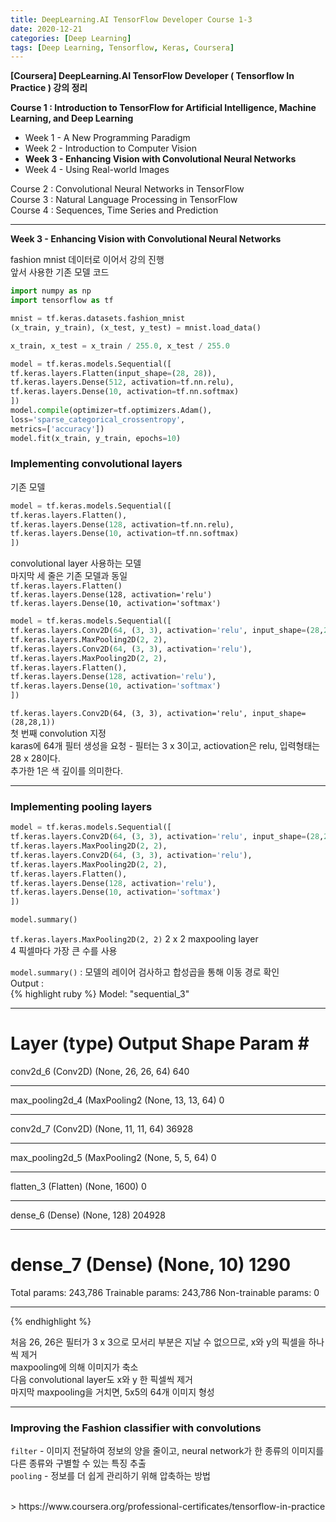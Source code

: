 ```yaml
---
title: DeepLearning.AI TensorFlow Developer Course 1-3
date: 2020-12-21
categories: [Deep Learning]
tags: [Deep Learning, Tensorflow, Keras, Coursera]
---
```


**[Coursera] DeepLearning.AI TensorFlow Developer ( Tensorflow In Practice ) 강의 정리**  

**Course 1 : Introduction to TensorFlow for Artificial Intelligence, Machine Learning, and Deep Learning**
- Week 1 - A New Programming Paradigm
- Week 2 - Introduction to Computer Vision
- **Week 3 - Enhancing Vision with Convolutional Neural Networks**
- Week 4 - Using Real-world Images

Course 2 : Convolutional Neural Networks in TensorFlow  
Course 3 : Natural Language Processing in TensorFlow  
Course 4 : Sequences, Time Series and Prediction

---  

**Week 3 - Enhancing Vision with Convolutional Neural Networks**

fashion mnist 데이터로 이어서 강의 진행  
앞서 사용한 기존 모델 코드
```python
import numpy as np
import tensorflow as tf

mnist = tf.keras.datasets.fashion_mnist
(x_train, y_train), (x_test, y_test) = mnist.load_data()

x_train, x_test = x_train / 255.0, x_test / 255.0

model = tf.keras.models.Sequential([
tf.keras.layers.Flatten(input_shape=(28, 28)),
tf.keras.layers.Dense(512, activation=tf.nn.relu),
tf.keras.layers.Dense(10, activation=tf.nn.softmax)
])
model.compile(optimizer=tf.optimizers.Adam(),
loss='sparse_categorical_crossentropy',
metrics=['accuracy'])
model.fit(x_train, y_train, epochs=10)
```

### Implementing convolutional layers
기존 모델
```python
model = tf.keras.models.Sequential([
tf.keras.layers.Flatten(),
tf.keras.layers.Dense(128, activation=tf.nn.relu),
tf.keras.layers.Dense(10, activation=tf.nn.softmax)
])
```

convolutional layer 사용하는 모델  
마지막 세 줄은 기존 모델과 동일  
`tf.keras.layers.Flatten()`  
`tf.keras.layers.Dense(128, activation='relu')`  
`tf.keras.layers.Dense(10, activation='softmax')`

```python
model = tf.keras.models.Sequential([
tf.keras.layers.Conv2D(64, (3, 3), activation='relu', input_shape=(28,28,1)),
tf.keras.layers.MaxPooling2D(2, 2),
tf.keras.layers.Conv2D(64, (3, 3), activation='relu'),
tf.keras.layers.MaxPooling2D(2, 2),
tf.keras.layers.Flatten(),
tf.keras.layers.Dense(128, activation='relu'),
tf.keras.layers.Dense(10, activation='softmax')
])
```
`tf.keras.layers.Conv2D(64, (3, 3), activation='relu', input_shape=(28,28,1))`  
첫 번째 convolution 지정  
karas에 64개 필터 생성을 요청 - 필터는 3 x 3이고, actiovation은 relu, 입력형태는 28 x 28이다.  
추가한 1은 색 깊이를 의미한다.

---
### Implementing pooling layers
```python
model = tf.keras.models.Sequential([
tf.keras.layers.Conv2D(64, (3, 3), activation='relu', input_shape=(28,28,1)),
tf.keras.layers.MaxPooling2D(2, 2),
tf.keras.layers.Conv2D(64, (3, 3), activation='relu'),
tf.keras.layers.MaxPooling2D(2, 2),
tf.keras.layers.Flatten(),
tf.keras.layers.Dense(128, activation='relu'),
tf.keras.layers.Dense(10, activation='softmax')
])

model.summary()
```
`tf.keras.layers.MaxPooling2D(2, 2)` 2 x 2 maxpooling layer  
4 픽셀마다 가장 큰 수를 사용

`model.summary()` : 모델의 레이어 검사하고 합성곱을 통해 이동 경로 확인  
Output :  
{% highlight ruby %}
Model: "sequential_3"
_________________________________________________________________ 
Layer (type)                    Output Shape          Param # 
================================================================= 
conv2d_6 (Conv2D)               (None, 26, 26, 64)    640 
_________________________________________________________________ 
max_pooling2d_4 (MaxPooling2 	(None, 13, 13, 64)    0 
_________________________________________________________________ 
conv2d_7 (Conv2D)               (None, 11, 11, 64)    36928 
_________________________________________________________________ 
max_pooling2d_5 (MaxPooling2 	(None, 5, 5, 64)      0 
_________________________________________________________________ 
flatten_3 (Flatten)             (None, 1600)          0 
_________________________________________________________________ 
dense_6 (Dense)                 (None, 128)           204928 
_________________________________________________________________ 
dense_7 (Dense)                 (None, 10)            1290 
================================================================= 
Total params: 243,786 
Trainable params: 243,786 
Non-trainable params: 0 
_________________________________________________________________
{% endhighlight %}

처음 26, 26은 필터가 3 x 3으로 모서리 부분은 지날 수 없으므로, x와 y의 픽셀을 하나씩 제거  
maxpooling에 의해 이미지가 축소  
다음 convolutional layer도 x와 y 한 픽셀씩 제거  
마지막 maxpooling을 거치면, 5x5의 64개 이미지 형성

---
### Improving the Fashion classifier with convolutions

`filter` - 이미지 전달하여 정보의 양을 줄이고, neural network가 한 종류의 이미지를 다른 종류와 구별할 수 있는 특징 추출  
`pooling` - 정보를 더 쉽게 관리하기 위해 압축하는 방법

<br/>
> https://www.coursera.org/professional-certificates/tensorflow-in-practice
